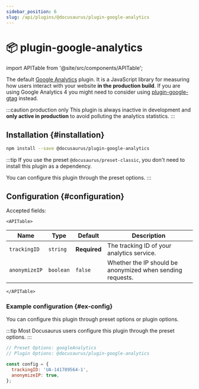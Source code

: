 ```yaml
---
sidebar_position: 6
slug: /api/plugins/@docusaurus/plugin-google-analytics
---
```


# 📦 plugin-google-analytics

import APITable from '@site/src/components/APITable';

The default [Google Analytics](https://developers.google.com/analytics/devguides/collection/analyticsjs/) plugin. It is a JavaScript library for measuring how users interact with your website **in the production build**. If you are using Google Analytics 4 you might need to consider using [plugin-google-gtag](./plugin-google-gtag.md) instead.

:::caution production only
This plugin is always inactive in development and **only active in production** to avoid polluting the analytics statistics.
:::

## Installation {#installation}

```bash npm2yarn
npm install --save @docusaurus/plugin-google-analytics
```

:::tip
If you use the preset `@docusaurus/preset-classic`, you don't need to install this plugin as a dependency.

You can configure this plugin through the preset options.
:::

## Configuration {#configuration}

Accepted fields:

```mdx-code-block
<APITable>
```

| Name          | Type      | Default      | Description                                                |
| ------------- | --------- | ------------ | ---------------------------------------------------------- |
| `trackingID`  | `string`  | **Required** | The tracking ID of your analytics service.                 |
| `anonymizeIP` | `boolean` | `false`      | Whether the IP should be anonymized when sending requests. |

```mdx-code-block
</APITable>
```

### Example configuration {#ex-config}

You can configure this plugin through preset options or plugin options.

:::tip
Most Docusaurus users configure this plugin through the preset options.
:::

```js
// Preset Options: googleAnalytics
// Plugin Options: @docusaurus/plugin-google-analytics

const config = {
  trackingID: 'UA-141789564-1',
  anonymizeIP: true,
};
```